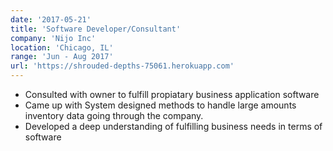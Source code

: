 ```yaml
---
date: '2017-05-21'
title: 'Software Developer/Consultant'
company: 'Nijo Inc'
location: 'Chicago, IL'
range: 'Jun - Aug 2017'
url: 'https://shrouded-depths-75061.herokuapp.com'
---
```


- Consulted with owner to fulfill propiatary business application software
- Came up with System designed methods to handle large amounts inventory data going through the company.
- Developed a deep understanding of fulfilling business needs in terms of software
